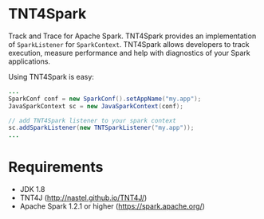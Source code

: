 # TNT4Spark
Track and Trace for Apache Spark. TNT4Spark provides an implementation of `SparkListener` for `SparkContext`.
TNT4Spark allows developers to track execution, measure performance and help with diagnostics of your Spark applications.

Using TNT4Spark is easy:
```java
...
SparkConf conf = new SparkConf().setAppName("my.app");
JavaSparkContext sc = new JavaSparkContext(conf);

// add TNT4Spark listener to your spark context
sc.addSparkListener(new TNTSparkListener("my.app"));
...
```

# Requirements
* JDK 1.8
* TNT4J (http://nastel.github.io/TNT4J/)
* Apache Spark 1.2.1 or higher (https://spark.apache.org/)
